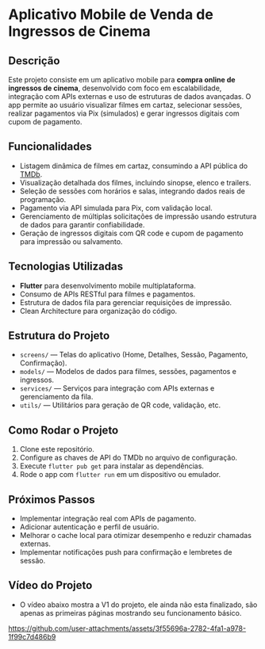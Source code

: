 # Aplicativo Mobile de Venda de Ingressos de Cinema

## Descrição

Este projeto consiste em um aplicativo mobile para **compra online de ingressos de cinema**, desenvolvido com foco em escalabilidade, integração com APIs externas e uso de estruturas de dados avançadas. O app permite ao usuário visualizar filmes em cartaz, selecionar sessões, realizar pagamentos via Pix (simulados) e gerar ingressos digitais com cupom de pagamento.

## Funcionalidades

- Listagem dinâmica de filmes em cartaz, consumindo a API pública do [TMDb](https://www.themoviedb.org/documentation/api).
- Visualização detalhada dos filmes, incluindo sinopse, elenco e trailers.
- Seleção de sessões com horários e salas, integrando dados reais de programação.
- Pagamento via API simulada para Pix, com validação local.
- Gerenciamento de múltiplas solicitações de impressão usando estrutura de dados para garantir confiabilidade.
- Geração de ingressos digitais com QR code e cupom de pagamento para impressão ou salvamento.

## Tecnologias Utilizadas

- **Flutter** para desenvolvimento mobile multiplataforma.
- Consumo de APIs RESTful para filmes e pagamentos.
- Estrutura de dados fila para gerenciar requisições de impressão.
- Clean Architecture para organização do código.

## Estrutura do Projeto

- `screens/` — Telas do aplicativo (Home, Detalhes, Sessão, Pagamento, Confirmação).
- `models/` — Modelos de dados para filmes, sessões, pagamentos e ingressos.
- `services/` — Serviços para integração com APIs externas e gerenciamento da fila.
- `utils/` — Utilitários para geração de QR code, validação, etc.

## Como Rodar o Projeto

1. Clone este repositório.
2. Configure as chaves de API do TMDb no arquivo de configuração.
3. Execute `flutter pub get` para instalar as dependências.
4. Rode o app com `flutter run` em um dispositivo ou emulador.

## Próximos Passos

- Implementar integração real com APIs de pagamento.
- Adicionar autenticação e perfil de usuário.
- Melhorar o cache local para otimizar desempenho e reduzir chamadas externas.
- Implementar notificações push para confirmação e lembretes de sessão.

## Vídeo do Projeto
- O vídeo abaixo mostra a V1 do projeto, ele ainda não esta finalizado, são apenas as primeiras páginas mostrando seu funcionamento básico.


https://github.com/user-attachments/assets/3f55696a-2782-4fa1-a978-1f99c7d486b9

